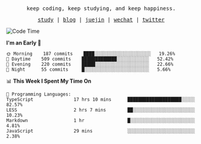 <p align="center">
  <samp>
    <span>keep coding, keep studying, and keep happiness.</span>
  </samp>
</p>

<p align="center">
  <samp>
    <a href="https://github.com/ouduidui/fe-study">study</a> |
    <a href="https://deweyou.me">blog</a>  |
    <a href="https://juejin.cn/user/4309700183594366">juejin</a> |
    <a href="https://user-images.githubusercontent.com/54696834/165071004-6509e3f2-90c3-448c-9d92-3da42b0c2021.jpeg">wechat</a> |
    <a href="https://twitter.com/ouduidui">twitter</a>
  </samp>
</p>

<!--START_SECTION:waka-->
![Code Time](http://img.shields.io/badge/Code%20Time-2%2C040%20hrs%2056%20mins-blue)

**I'm an Early 🐤** 

```text
🌞 Morning    187 commits    ████░░░░░░░░░░░░░░░░░░░░░   19.26% 
🌆 Daytime    509 commits    █████████████░░░░░░░░░░░░   52.42% 
🌃 Evening    220 commits    █████░░░░░░░░░░░░░░░░░░░░   22.66% 
🌙 Night      55 commits     █░░░░░░░░░░░░░░░░░░░░░░░░   5.66%

```


📊 **This Week I Spent My Time On** 

```text
💬 Programming Languages: 
TypeScript               17 hrs 10 mins      ████████████████████░░░░░   82.57% 
LESS                     2 hrs 7 mins        ██░░░░░░░░░░░░░░░░░░░░░░░   10.23% 
Markdown                 1 hr                █░░░░░░░░░░░░░░░░░░░░░░░░   4.81% 
JavaScript               29 mins             ░░░░░░░░░░░░░░░░░░░░░░░░░   2.38%

```


<!--END_SECTION:waka-->
